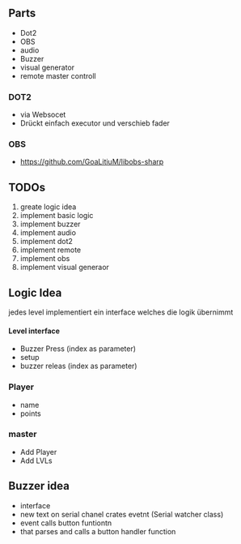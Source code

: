 ## Parts

- Dot2
- OBS
- audio
- Buzzer
- visual generator
- remote master controll

### DOT2

- via Websocet
- Drückt einfach executor und verschieb fader

### OBS
- https://github.com/GoaLitiuM/libobs-sharp



## TODOs

1. greate logic idea
2. implement basic logic
3. implement buzzer
4. implement audio
5. implement dot2
6. implement remote
7. implement obs
8. implement visual generaor


## Logic Idea

jedes level implementiert ein interface welches die logik übernimmt

#### Level interface
- Buzzer Press (index as parameter)
- setup
- buzzer releas (index as parameter)


### Player
- name
- points

### master
- Add Player
- Add LVLs

## Buzzer idea

- interface
- new text on serial chanel crates evetnt (Serial watcher class)
- event calls button funtiontn
- that parses and calls a button handler function